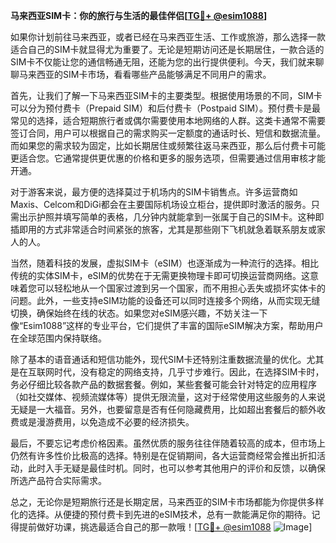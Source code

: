 **马来西亚SIM卡：你的旅行与生活的最佳伴侣[[TG💪+ @esim1088](https://t.me/s/esim1088)]**

如果你计划前往马来西亚，或者已经在马来西亚生活、工作或旅游，那么选择一款适合自己的SIM卡就显得尤为重要了。无论是短期访问还是长期居住，一款合适的SIM卡不仅能让您的通信畅通无阻，还能为您的出行提供便利。今天，我们就来聊聊马来西亚的SIM卡市场，看看哪些产品能够满足不同用户的需求。

首先，让我们了解一下马来西亚SIM卡的主要类型。根据使用场景的不同，SIM卡可以分为预付费卡（Prepaid SIM）和后付费卡（Postpaid SIM）。预付费卡是最常见的选择，适合短期旅行者或偶尔需要使用本地网络的人群。这类卡通常不需要签订合同，用户可以根据自己的需求购买一定额度的通话时长、短信和数据流量。而如果您的需求较为固定，比如长期居住或频繁往返马来西亚，那么后付费卡可能更适合您。它通常提供更优惠的价格和更多的服务选项，但需要通过信用审核才能开通。

对于游客来说，最方便的选择莫过于机场内的SIM卡销售点。许多运营商如Maxis、Celcom和DiGi都会在主要国际机场设立柜台，提供即时激活的服务。只需出示护照并填写简单的表格，几分钟内就能拿到一张属于自己的SIM卡。这种即插即用的方式非常适合时间紧张的旅客，尤其是那些刚下飞机就急着联系朋友或家人的人。

当然，随着科技的发展，虚拟SIM卡（eSIM）也逐渐成为一种流行的选择。相比传统的实体SIM卡，eSIM的优势在于无需更换物理卡即可切换运营商网络。这意味着您可以轻松地从一个国家过渡到另一个国家，而不用担心丢失或损坏实体卡的问题。此外，一些支持eSIM功能的设备还可以同时连接多个网络，从而实现无缝切换，确保始终在线的状态。如果您对eSIM感兴趣，不妨关注一下像“Esim1088”这样的专业平台，它们提供了丰富的国际eSIM解决方案，帮助用户在全球范围内保持联络。

除了基本的语音通话和短信功能外，现代SIM卡还特别注重数据流量的优化。尤其是在互联网时代，没有稳定的网络支持，几乎寸步难行。因此，在选择SIM卡时，务必仔细比较各款产品的数据套餐。例如，某些套餐可能会针对特定的应用程序（如社交媒体、视频流媒体等）提供无限流量，这对于经常使用这些服务的人来说无疑是一大福音。另外，也要留意是否有任何隐藏费用，比如超出套餐后的额外收费或是漫游费用，以免造成不必要的经济损失。

最后，不要忘记考虑价格因素。虽然优质的服务往往伴随着较高的成本，但市场上仍然有许多性价比极高的选择。特别是在促销期间，各大运营商经常会推出折扣活动，此时入手无疑是最佳时机。同时，也可以参考其他用户的评价和反馈，以确保所选产品符合实际需求。

总之，无论你是短期旅行还是长期定居，马来西亚的SIM卡市场都能为你提供多样化的选择。从便捷的预付费卡到先进的eSIM技术，总有一款能满足你的期待。记得提前做好功课，挑选最适合自己的那一款哦！[[TG💪+ @esim1088](https://t.me/s/esim1088) ![Image](https://i.postimg.cc/4NQfJmqS/Snipaste-2025-05-13-00-14-12.png)]